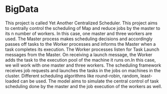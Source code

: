 # BigData

This project is called Yet Another Centralized Scheduler. This project aims to centrally
control the scheduling of Map and reduce jobs by the master to its n number of workers.
In this case, one master and three workers are used. The Master process makes scheduling
decisions and accordingly passes off tasks to the Worker processes and informs the
Master when a task completes its execution.
The Worker processes listen for Task Launch messages from the Master. On receiving a
launch message, the Worker adds the task to the execution pool of the machine it runs
on.In this case, we will work with one master and three workers. The scheduling
framework receives job requests and launches the tasks in the jobs on machines in the
cluster. Different scheduling algorithms like round-robin, random, least-loaded can be
used. The model aims to simulate the central control of task scheduling done by the
master and the job execution of the workers as well.
